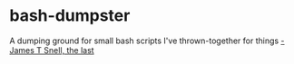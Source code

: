 # bash-dumpster
A dumping ground for small bash scripts I've thrown-together for things
<a href="https://jamessnell.com"> - James T Snell, the last</a>
